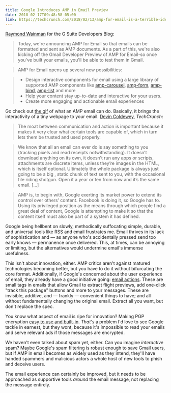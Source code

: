 ```yaml
---
title: Google Introduces AMP in Email Preview 
date: 2018-02-17T09:48:58-05:00
link: https://techcrunch.com/2018/02/13/amp-for-email-is-a-terrible-idea/
---
```


[Raymond Wainman][amp] for the G Suite Developers Blog: 

> Today, we're announcing AMP for Email so that emails can be formatted and sent as AMP documents. As a part of this, we're also kicking off the Gmail Developer Preview of AMP for Email-so once you've built your emails, you'll be able to test them in Gmail.  
  
> AMP for Email opens up several new possibilities:  

> - Design interactive components for email using a large library of supported AMP components like [amp-carousel](https://ampbyexample.com/components/amp-carousel/), [amp-form](https://ampbyexample.com/components/amp-form/), [amp-bind](https://ampbyexample.com/components/amp-bind/), [amp-list](https://ampbyexample.com/components/amp-list/) and more
> - Help your content stay up-to-date and interactive for your users.
> - Create more engaging and actionable email experiences

[amp]: https://gsuite-developers.googleblog.com/2018/02/AMP-for-email-developer-preview.html?m=1

Go check out [the gif][gif] of what an AMP email can do. Basically, it brings the interactivity of a tiny webpage to your email. [Devin Coldewey][tc], *TechCrunch*: 

> The moat between communication and action is important because it makes it very clear what certain tools are capable of, which in turn lets them be trusted and used properly.

> We know that all an email can ever do is say something to you (tracking pixels and read receipts notwithstanding). It doesn’t download anything on its own, it doesn’t run any apps or scripts, attachments are discrete items, unless they’re images in the HTML, which is itself optional. Ultimately the whole package is always just going to be a big , static chunk of text sent to you, with the occasional file riding shotgun. Open it a year or ten from now and it’s the same email. [...]

> AMP is, to begin with, Google exerting its market power to extend its control over others’ content. Facebook is doing it, so Google has to. Using its privileged position as the means through which people find a great deal of content, Google is attempting to make it so that the content itself must also be part of a system it has defined.

[tc]: https://techcrunch.com/2018/02/13/amp-for-email-is-a-terrible-idea/

Google being hellbent on slowly, methodically suffocating simple, durable, and universal tools like RSS and email frustrates me. Email thrives in its lack of sophistication and — as anyone who's accidentally pressed send too early knows — permanence once delivered. This, at times, can be annoying or limiting, but the alternatives would undermine email's immense usefulness. 

This isn't about innovation, either. AMP critics aren't against matured technologies becoming better, but you have to do it without bifurcating the core format. Additionally, if Google's concerned about the user experience of email, they already have a good initiative going: [email actions]. These are small tags in emails that allow Gmail to extract flight previews, add one-click "track this package" buttons and more to your messages. These are invisible, additive, and — frankly — convenient things to have; and all without fundamentally changing the original email. Extract all you want, but don't replace the spec. 

<aside>You know what aspect of email is ripe for innovation? Making PGP encryption <a href="https://www.schneier.com/blog/archives/2016/12/giving_up_on_pg.html">easy to use and built-in</a>. <em>That's</em> a problem I'd love to see Google tackle in earnest, but they wont, because it's impossible to read your emails and serve relevant ads if those messages are encrypted.</aside> 

We haven't even talked about spam yet, either. Can you imagine *interactive* spam? Maybe Google's spam filtering is robust enough to save Gmail users, but if AMP in email becomes as widely used as they intend, they'll have handed spammers and malicious actors a whole host of new tools to phish and deceive users. 

The email experience can certainly be improved, but it needs to be approached as supportive tools *around* the email message, not replacing the message entirely.  

[email actions]: https://developers.google.com/gmail/markup/
[gif]: https://4.bp.blogspot.com/-FyaSaPt35X8/WoMx9nEYkAI/AAAAAAAABtY/qQ919d_SmG89hp-yN4GAUwjmzgM8_kkZwCK4BGAYYCw/s640/GmailAMP-Pinterest-Blog-01%2B%25281%2529.gif


